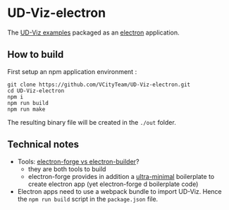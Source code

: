 # UD-Viz-electron
The [UD-Viz examples](https://github.com/VCityTeam/UD-Viz/tree/master/examples) packaged as an [electron](https://en.wikipedia.org/wiki/Electron_(software_framework)) application.

## How to build
First setup an npm application environment :
```
git clone https://github.com/VCityTeam/UD-Viz-electron.git
cd UD-Viz-electron
npm i
npm run build
npm run make
```

The resulting binary file will be created in the `./out` folder.

## Technical notes
* Tools: [electron-forge vs electron-builder](https://github.com/electron-userland/electron-builder/issues/1193)?
  - they are both tools to build 
  - electron-forge provides in addition a [ultra-minimal](https://github.com/electron-userland/electron-builder/issues/1193#issuecomment-276589056) boilerplate to create electron app (yet electron-forge d boilerplate code)
* Electron apps need to use a webpack bundle to import UD-Viz. Hence the `npm run build` script in the `package.json` file.
